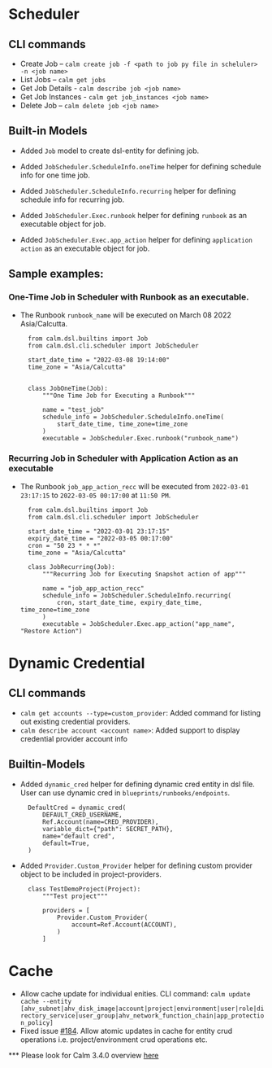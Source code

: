 # Scheduler

## CLI commands
- Create Job – `calm create job -f <path to job py file in scheluler> -n <job name>`
- List Jobs – `calm get jobs`
- Get Job Details - `calm describe job <job name>`
- Get Job Instances - `calm get job_instances <job name>`
- Delete Job – `calm delete job <job name>`

## Built-in Models

- Added `Job` model to create dsl-entity for defining job.

- Added `JobScheduler.ScheduleInfo.oneTime` helper for defining schedule info for one time job.

- Added `JobScheduler.ScheduleInfo.recurring` helper for defining schedule info for recurring job.

- Added `JobScheduler.Exec.runbook` helper for defining `runbook` as an executable object for job.

- Added `JobScheduler.Exec.app_action` helper for defining `application action` as an executable object for job.

## Sample examples:

### One-Time Job in Scheduler with Runbook as an executable.

- The Runbook `runbook_name` will be executed on March 08 2022 Asia/Calcutta.

        from calm.dsl.builtins import Job
        from calm.dsl.cli.scheduler import JobScheduler

        start_date_time = "2022-03-08 19:14:00"
        time_zone = "Asia/Calcutta"


        class JobOneTime(Job):
            """One Time Job for Executing a Runbook"""

            name = "test_job"
            schedule_info = JobScheduler.ScheduleInfo.oneTime(
                start_date_time, time_zone=time_zone
            )
            executable = JobScheduler.Exec.runbook("runbook_name")

### Recurring Job in Scheduler with Application Action as an executable

- The Runbook `job_app_action_recc` will be executed from `2022-03-01 23:17:15` to `2022-03-05 00:17:00` at `11:50 PM`.

        from calm.dsl.builtins import Job
        from calm.dsl.cli.scheduler import JobScheduler

        start_date_time = "2022-03-01 23:17:15"
        expiry_date_time = "2022-03-05 00:17:00"
        cron = "50 23 * * *"
        time_zone = "Asia/Calcutta"

        class JobRecurring(Job):
            """Recurring Job for Executing Snapshot action of app"""

            name = "job_app_action_recc"
            schedule_info = JobScheduler.ScheduleInfo.recurring(
                cron, start_date_time, expiry_date_time, time_zone=time_zone
            )
            executable = JobScheduler.Exec.app_action("app_name", "Restore Action")

# Dynamic Credential

## CLI commands

- `calm get accounts --type=custom_provider`: Added command for listing out existing credential providers.
- `calm describe account <account name>`: Added support to display credential provider account info


## Builtin-Models

- Added `dynamic_cred` helper for defining dynamic cred entity in dsl file. User can use dynamic cred in `blueprints/runbooks/endpoints`.

        DefaultCred = dynamic_cred(
            DEFAULT_CRED_USERNAME,
            Ref.Account(name=CRED_PROVIDER),
            variable_dict={"path": SECRET_PATH},
            name="default cred",
            default=True,
        )

- Added `Provider.Custom_Provider` helper for defining custom provider object to be included in project-providers.

        class TestDemoProject(Project):
            """Test project"""

            providers = [
                Provider.Custom_Provider(
                    account=Ref.Account(ACCOUNT),
                )
            ]

# Cache
- Allow cache update for individual enities. CLI command: `calm update cache --entity [ahv_subnet|ahv_disk_image|account|project|environment|user|role|directory_service|user_group|ahv_network_function_chain|app_protection_policy]`
- Fixed issue [#184](https://github.com/nutanix/calm-dsl/issues/184). Allow atomic updates in cache for entity crud operations i.e. project/environment crud operations etc.

*** Please look for Calm 3.4.0 overview [here](https://drive.google.com/file/d/1oITux-OVntRQ3eh8v2h-dRfCEnqpxcOl/view?usp=sharing)
